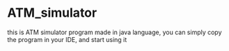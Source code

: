 # ATM_simulator
this is ATM simulator program made in java language, you can simply copy the program in your IDE, and start using it
